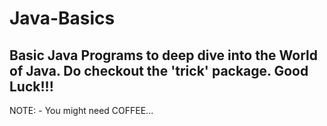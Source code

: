 # Java-Basics

## Basic Java Programs to deep dive into the World of Java. Do checkout the 'trick' package. Good Luck!!!

NOTE: - You might need COFFEE...
